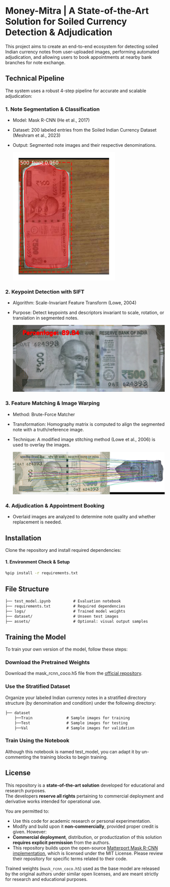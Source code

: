 # Money-Mitra | A State-of-the-Art Solution for Soiled Currency Detection & Adjudication

This project aims to create an end-to-end ecosystem for detecting soiled Indian currency notes from user-uploaded images, performing automated adjudication, and allowing users to book appointments at nearby bank branches for note exchange.

## Technical Pipeline

The system uses a robust 4-step pipeline for accurate and scalable adjudication:

### 1. Note Segmentation & Classification
- Model: Mask R-CNN (He et al., 2017)
- Dataset: 200 labeled entries from the Soiled Indian Currency Dataset (Meshram et al., 2023)
- Output: Segmented note images and their respective denominations.

  ![Alt Text](results/output_2.png)

### 2. Keypoint Detection with SIFT
- Algorithm: Scale-Invariant Feature Transform (Lowe, 2004)
- Purpose: Detect keypoints and descriptors invariant to scale, rotation, or translation in segmented notes.

  ![Alt Text](results/panorama10.jpg)

### 3. Feature Matching & Image Warping
- Method: Brute-Force Matcher
- Transformation: Homography matrix is computed to align the segmented note with a truth/reference image.
- Technique: A modified image stitching method (Lowe et al., 2006) is used to overlay the images.

  ![Alt Text](homography_matching.jpg)

### 4. Adjudication & Appointment Booking
- Overlaid images are analyzed to determine note quality and whether replacement is needed.

## Installation

Clone the repository and install required dependencies:
#### 1. Environment Check & Setup
```bash
%pip install -r requirements.txt
```

## File Structure
```
├── test_model.ipynb          # Evaluation notebook
├── requirements.txt          # Required dependencies
├── logs/                     # Trained model weights
├── dataset/                  # Unseen test images
├── assets/                   # Optional: visual output samples
```

## Training the Model
To train your own version of the model, follow these steps:

### Download the Pretrained Weights
Download the mask_rcnn_coco.h5 file from the [official repository](https://github.com/matterport/Mask_RCNN/releases).

### Use the Stratified Dataset
Organize your labeled Indian currency notes in a stratified directory structure (by denomination and condition) under the following directory:
```
├── dataset
    ├──Train               # Sample images for training
    ├──Test                # Sample images for testing
    ├──Val                 # Sample images for validation
```

### Train Using the Notebook
Although this notebook is named test_model, you can adapt it by un-commenting the training blocks to begin training.

## License
This repository is a **state-of-the-art solution** developed for educational and research purposes.  
The developers **reserve all rights** pertaining to commercial deployment and derivative works intended for operational use.

You are permitted to:
- Use this code for academic research or personal experimentation.
- Modify and build upon it **non-commercially**, provided proper credit is given.
However:
- **Commercial deployment**, distribution, or productization of this solution **requires explicit permission** from the authors.
- This repository builds upon the open-source [Matterport Mask R-CNN implementation](https://github.com/matterport/Mask_RCNN), which is licensed under the MIT License. Please review their repository for specific terms related to their code.

Trained weights (`mask_rcnn_coco.h5`) used as the base model are released by the original authors under similar open licenses, and are meant strictly for research and educational purposes.
